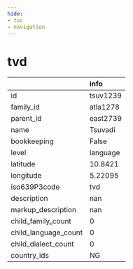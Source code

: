 ```yaml
---
hide:
- toc
- navigation
---
```

# tvd
|                      | info     |
|:---------------------|:---------|
| id                   | tsuv1239 |
| family_id            | atla1278 |
| parent_id            | east2739 |
| name                 | Tsuvadi  |
| bookkeeping          | False    |
| level                | language |
| latitude             | 10.8421  |
| longitude            | 5.22095  |
| iso639P3code         | tvd      |
| description          | nan      |
| markup_description   | nan      |
| child_family_count   | 0        |
| child_language_count | 0        |
| child_dialect_count  | 0        |
| country_ids          | NG       |